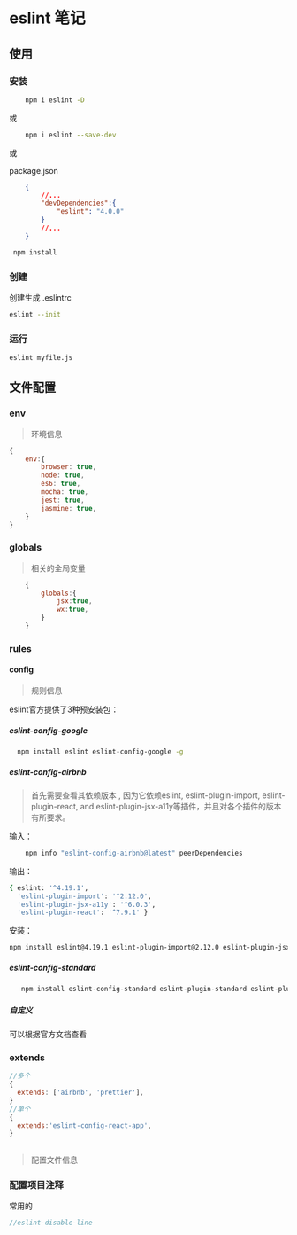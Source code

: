 # eslint 笔记

## 使用

### 安装

```bash
    npm i eslint -D 
```

或

```bash
    npm i eslint --save-dev
```

或

package.json

```json
    {
        //...
        "devDependencies":{
            "eslint": "4.0.0"
        }
        //...
    }
```

```bash
 npm install
```

### 创建

创建生成    .eslintrc

```bash
eslint --init
```

### 运行

```bash
eslint myfile.js
```

## 文件配置

### env

>环境信息

```js
{
    env:{
        browser: true,
        node: true,
        es6: true,
        mocha: true,
        jest: true,
        jasmine: true,
    }
}
```

### globals

>相关的全局变量

```js
    {
        globals:{
            jsx:true,
            wx:true,
        }
    }
```

### rules

#### config

>规则信息

eslint官方提供了3种预安装包：

##### eslint-config-google

```bash
  npm install eslint eslint-config-google -g
```

##### eslint-config-airbnb

>首先需要查看其依赖版本 , 因为它依赖eslint, eslint-plugin-import, eslint-plugin-react, and eslint-plugin-jsx-a11y等插件，并且对各个插件的版本有所要求。

输入：

```bash
    npm info "eslint-config-airbnb@latest" peerDependencies
```

输出：

```bash
{ eslint: '^4.19.1',
  'eslint-plugin-import': '^2.12.0',
  'eslint-plugin-jsx-a11y': '^6.0.3',
  'eslint-plugin-react': '^7.9.1' }
```

安装：

```bash
npm install eslint@4.19.1 eslint-plugin-import@2.12.0 eslint-plugin-jsx-a11y@6.0.3  eslint-plugin-react@7.9.0 --save-dev
```

##### eslint-config-standard

  ```bash
     npm install eslint-config-standard eslint-plugin-standard eslint-plugin-promise -g
  ```

##### 自定义

可以根据官方文档查看

### extends

```js
//多个
{
  extends: ['airbnb', 'prettier'],
}
//单个
{
  extends:'eslint-config-react-app',
}
  
```

> 配置文件信息

### 配置项目注释

常用的

```js
//eslint-disable-line
```